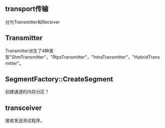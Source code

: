 ## transport传输
分为Transmitter和Receiver

## Transmitter
Transmitter派生了4种类型"ShmTransmitter"，"RtpsTransmitter"，"IntraTransmitter"，"HybridTransmitter"。



## SegmentFactory::CreateSegment
创建通道的内存分区？  


## transceiver
接收发送测试程序。  
